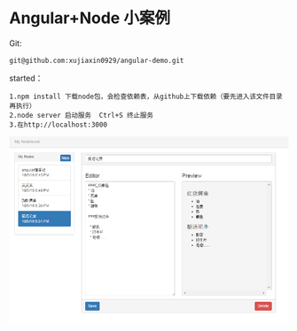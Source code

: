 ﻿# Angular+Node 小案例


Git: 

    git@github.com:xujiaxin0929/angular-demo.git
    
started：
```
1.npm install 下载node包，会检查依赖表，从github上下载依赖（要先进入该文件目录再执行）
2.node server 启动服务  Ctrl+S 终止服务
3.在http://localhost:3000
```

![image](https://github.com/xujiaxin0929/angular-demo/blob/master/notebook.jpg)



